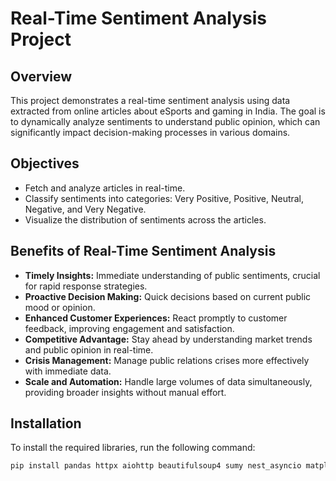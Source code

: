 # Real-Time Sentiment Analysis Project

## Overview

This project demonstrates a real-time sentiment analysis using data extracted from online articles about eSports and gaming in India. The goal is to dynamically analyze sentiments to understand public opinion, which can significantly impact decision-making processes in various domains.

## Objectives

- Fetch and analyze articles in real-time.
- Classify sentiments into categories: Very Positive, Positive, Neutral, Negative, and Very Negative.
- Visualize the distribution of sentiments across the articles.

## Benefits of Real-Time Sentiment Analysis

- **Timely Insights:** Immediate understanding of public sentiments, crucial for rapid response strategies.
- **Proactive Decision Making:** Quick decisions based on current public mood or opinion.
- **Enhanced Customer Experiences:** React promptly to customer feedback, improving engagement and satisfaction.
- **Competitive Advantage:** Stay ahead by understanding market trends and public opinion in real-time.
- **Crisis Management:** Manage public relations crises more effectively with immediate data.
- **Scale and Automation:** Handle large volumes of data simultaneously, providing broader insights without manual effort.

## Installation

To install the required libraries, run the following command:

```bash
pip install pandas httpx aiohttp beautifulsoup4 sumy nest_asyncio matplotlib seaborn nltk spacy gensim google textblob

